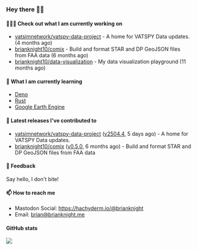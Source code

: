 ### Hey there 👋🏻

#### 👷🏻‍♂️ Check out what I am currently working on

- [vatsimnetwork/vatspy-data-project](https://github.com/vatsimnetwork/vatspy-data-project) - A home for VATSPY Data updates. (4 months ago)
- [brianknight10/comix](https://github.com/brianknight10/comix) - Build and format STAR and DP GeoJSON files from FAA data (6 months ago)
- [brianknight10/data-visualization](https://github.com/brianknight10/data-visualization) - My data visualization playground (11 months ago)

#### 🌱 What I am currently learning
- [Deno](https://deno.land/)
- [Rust](https://www.rust-lang.org/)
- [Google Earth Engine](https://earthengine.google.com/)

#### 🔭 Latest releases I've contributed to

- [vatsimnetwork/vatspy-data-project](https://github.com/vatsimnetwork/vatspy-data-project) ([v2504.4](https://github.com/vatsimnetwork/vatspy-data-project/releases/tag/v2504.4), 5 days ago) - A home for VATSPY Data updates.
- [brianknight10/comix](https://github.com/brianknight10/comix) ([v0.5.0](https://github.com/brianknight10/comix/releases/tag/v0.5.0), 6 months ago) - Build and format STAR and DP GeoJSON files from FAA data

#### 💬 Feedback

Say hello, I don't bite!

#### 📫 How to reach me

- Mastodon Social: <a rel="me" href="https://hachyderm.io/@brianknight">https://hachyderm.io/@brianknight</a>
- Email: brian@brianknight.me

#### GitHub stats

![](https://github-profile-summary-cards.vercel.app/api/cards/profile-details?username=brianknight10&theme=github)
